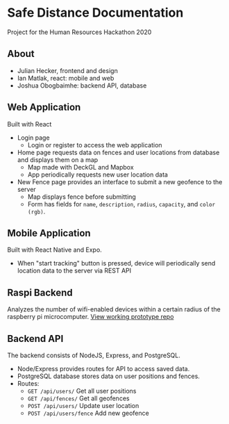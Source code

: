 # Safe Distance Documentation
Project for the Human Resources Hackathon 2020

## About
- Julian Hecker, frontend and design
- Ian Matlak, react: mobile and web
- Joshua Obogbaimhe: backend API, database


## Web Application
Built with React
- Login page 
    - Login or register to access the web application
- Home page requests data on fences and user locations from database and displays them on a map
    - Map made with DeckGL and Mapbox
    - App periodically requests new user location data
- New Fence page provides an interface to submit a new geofence to the server
    - Map displays fence before submitting
    - Form has fields for `name`, `description`, `radius`, `capacity`, and `color (rgb)`.


## Mobile Application
Built with React Native and Expo.
- When "start tracking" button is pressed, device will periodically send location data to the server via REST API

## Raspi Backend
Analyzes the number of wifi-enabled devices within a certain radius of the raspberry pi microcomputer.
[View working prototype repo](https://github.com/mnai01/HackHR-RasPi-Backend)


## Backend API
The backend consists of NodeJS, Express, and PostgreSQL.
- Node/Express provides routes for API to access saved data.
- PostgreSQL database stores data on user positions and fences.
- Routes:
    - `GET /api/users/` Get all user positions
    - `GET /api/fences/` Get all geofences
    - `POST /api/users/` Update user location
    - `POST /api/users/fence` Add new geofence

